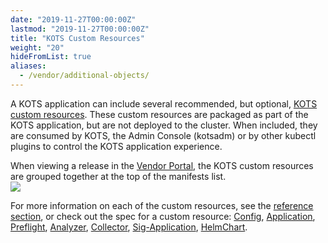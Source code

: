 ```yaml
---
date: "2019-11-27T00:00:00Z"
lastmod: "2019-11-27T00:00:00Z"
title: "KOTS Custom Resources"
weight: "20"
hideFromList: true
aliases: 
  - /vendor/additional-objects/
---
```


A KOTS application can include several recommended, but optional, [KOTS custom resources](/reference/v1beta1/). These custom resources are packaged as part of the KOTS application, but are not deployed to the cluster. When included, they are consumed by KOTS, the Admin Console (kotsadm) or by other kubectl plugins to control the KOTS application experience.

When viewing a release in the [Vendor Portal](https://vendor.replicated.com/releases/), the KOTS custom resources are grouped together at the top of the manifests list.  
![](/images/kots-custom-resources.png)

For more information on each of the custom resources, see the [reference section](/reference/v1beta1/), or check out the spec for a custom resource: [Config](/reference/v1beta1/config/), [Application](/reference/v1beta1/application), [Preflight](/reference/v1beta1/preflight), [Analyzer](/reference/v1beta1/support-bundle#analyzer), [Collector](/reference/v1beta1/support-bundle#collector), [Sig-Application](/reference/v1beta1/sig-application), [HelmChart](/reference/v1beta1/helmchart/).
